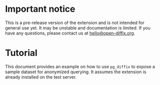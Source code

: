 # Important notice

This is a pre-release version of the extension and is not intended for general use yet.
It may be unstable and documentation is limited.
If you have any questions, please contact us at [hello@open-diffix.org](mailto:hello@open-diffix.org).

# Tutorial

This document provides an example on how to use `pg_diffix` to expose a sample dataset for anonymized querying.
It assumes the extension is already installed on the test server.

